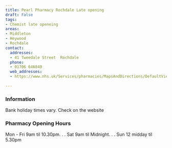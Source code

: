 ```yaml
---
title: Pearl Pharmacy Rochdale Late opening
draft: False
tags:
- Chemist late openeing
areas:
- Middleton
- Heywood
- Rochdale
contact:
  addresses:
  - 41 Tweedale Street  Rochdale
  phone:
  - 01706 646840
  web_addresses:
  - https://www.nhs.uk/Services/pharmacies/MapsAndDirections/DefaultView.aspx?id=110083
 
---
```


### Information
Bank holiday times vary. Check on the website

### Pharmacy Opening Hours
Mon - Fri 9am til 10.30pm. . .
Sat 9am til Midnight. . .
Sun 12 midday til 5.30pm
